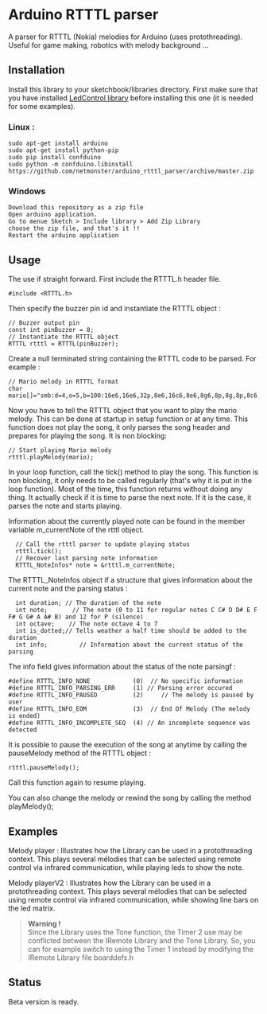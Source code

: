# Arduino RTTTL parserA parser for RTTTL (Nokia) melodies for Arduino (uses protothreading).Useful for game making, robotics with melody background ...## InstallationInstall this library to your sketchbook/libraries directory.First make sure that you have installed [LedControl library](https://github.com/wayoda/LedControl) before installing this one (it is needed for some examples).### Linux :```sudo apt-get install arduinosudo apt-get install python-pipsudo pip install confduinosudo python -m confduino.libinstall https://github.com/netmonster/arduino_rtttl_parser/archive/master.zip```### Windows```Download this repository as a zip fileOpen arduino application.Go to menue Sketch > Include library > Add Zip Librarychoose the zip file, and that's it !!Restart the arduino application```## UsageThe use if straight forward. First include the RTTTL.h header file.```#include <RTTTL.h>```Then specify the buzzer pin id and instantiate the RTTTL object :```// Buzzer output pinconst int pinBuzzer = 8;// Instantiate the RTTTL objectRTTTL rtttl = RTTTL(pinBuzzer);```Create a null terminated string containing the RTTTL code to be parsed. For example :```// Mario melody in RTTTL formatchar mario[]="smb:d=4,o=5,b=100:16e6,16e6,32p,8e6,16c6,8e6,8g6,8p,8g,8p,8c6,16p,8g,16p,8e,16p,8a,8b,16a#,8a,16g.,16e6,16g6,8a6,16f6,8g6,8e6,16c6,16d6,8b,16p,8c6,16p,8g,16p,8e,16p,8a,8b,16a#,8a,16g.,16e6,16g6,8a6,16f6,8g6,8e6,16c6,16d6,8b,8p,16g6,16f#6,16f6,16d#6,16p,16e6,16p,16g#,16a,16c6,16p,16a,16c6,16d6,8p,16g6,16f#6,16f6,16d#6,16p,16e6,16p,16c7,16p,16c7,16c7,p,16g6,16f#6,16f6,16d#6,16p,16e6,16p,16g#,16a,16c6,16p,16a,16c6,16d6,8p,16d#6,8p,16d6,8p,16c6";```Now you have to tell the RTTTL object that you want to play the mario melody. This can be done at startup in setup function or at any time. This function does not play the song, it only parses the song header and prepares for playing the song. It is non blocking:```// Start playing Mario melodyrtttl.playMelody(mario);```In  your loop function, call    the tick() method to play the song. This function is non blocking, it only needs to be called regularly (that's why it is put in the loop function). Most of the time, this function returns without doing any thing. It actually check if it is time to parse the next note. If it is the case, it parses the note and starts playing.Information about the currently played note can be found in the member variable m_currentNote of the rtttl object.```  // Call the rtttl parser to update playing status  rtttl.tick();  // Recover last parsing note information  RTTTL_NoteInfos* note = &rtttl.m_currentNote;```The RTTTL_NoteInfos object if a structure that gives information about the current note and the parsing status :```  int duration; // The duration of the note  int note;       // The note (0 to 11 for regular notes C C# D D# E F F# G G# A A# B) and 12 for P (silence)  int octave;    // The note octave 4 to 7  int is_dotted;// Tells weather a half time should be added to the duration  int info;         // Information about the current status of the parsing```The info field gives information about the status of the note parsingf :```#define RTTTL_INFO_NONE            (0)	// No specific information#define RTTTL_INFO_PARSING_ERR     (1) // Parsing error occured#define RTTTL_INFO_PAUSED          (2)     // The melody is paused by user#define RTTTL_INFO_EOM             (3)	// End Of Melody (The melody is ended)#define RTTTL_INFO_INCOMPLETE_SEQ  (4) // An incomplete sequence was detected```It is possible to pause the execution of the song at anytime by calling the pauseMelody method of the RTTTL object :```rtttl.pauseMelody();```Call this function again to resume playing.You can also change the melody or rewind the song by calling the method playMelody(<the string of the rtttl melody>);## ExamplesMelody player : Illustrates how the Library can be used in a protothreading context. This plays several mélodies that can be selected using remote control via infrared communication, while playing leds to show the note.Melody playerV2 : Illustrates how the Library can be used in a protothreading context. This plays several mélodies that can be selected using remote control via infrared communication, while showing line bars on the led matrix.><b>Warning !</b> <br>Since the Library uses the Tone function, the Timer 2 use may be conflicted between the IRemote Library and the Tone Library. So, you can for example switch to using the Timer 1 instead by modifying the IRemote Library file boarddefs.h ## StatusBeta version is ready.